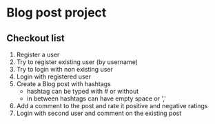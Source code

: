 # Blog post project

## Checkout list
1. Register a user 
2. Try to register existing user (by username)
2. Try to login with non existing user
3. Login with registered user
4. Create a Blog post with hashtags 
    * hashtag can be typed with # or without
    * in between hashtags can have empty space or ',' 
5. Add a comment to the post and rate it positive and negative ratings
6. Login with second user and comment on the existing post